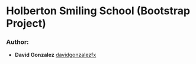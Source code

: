 # Holberton Smiling School (Bootstrap Project)

### Author:

* **David Gonzalez** [davidgonzalezfx](https://github.com/davidgonzalezfx)


